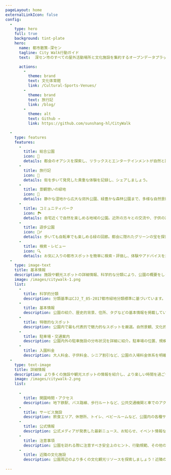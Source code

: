 ```yaml
---
pageLayout: home
externalLinkIcon: false
config:
  -
    type: hero
    full: true
    background: tint-plate
    hero:
      name: 都市散策-深セン
      tagline: City Walk行動ガイド
      text:  深セン市のすべての屋外活動場所と文化施設を集約するオープンデータプラットフォームに力を入れている。都市の自然の美しさと人文景観を探索し、個性的なスポーツ探検と文化の旅を計画するのに役立ちます。オープンソースプロジェクトの一環として、私たちはコミュニティの参加を奨励し、共同で私たちに参加し、一緒に深センを探索する新しい章を開き、この都市の活力と魅力を感じます！

      actions:
        -
          theme: brand
          text: 文化体育館
          link: /Cultural-Sports-Venues/
        -
          theme: brand
          text: 旅行記
          link: /blog/
        -
          theme: alt
          text: Github →
          link: https://github.com/sunshang-hl/CityWalk

  -
    type: features
    features:
      -
        title: 総合公園
        icon: 🌳
        details: 都会のオアシスを探索し、リラックスとエンターテインメントが自然と調和する空間をお楽しみください。
      -
        title: 旅行記
        icon: 📖
        details: 街を歩いて発見した貴重な体験を記録し、シェアしましょう。
      -
        title: 景観憩いの緑地
        icon: 🌿
        details: 静かな湿地から広大な郊外公園、緑豊かな森林公園まで、多様な自然景観を散策できるスポットです。都会の喧騒を離れ、自然と触れ合う理想的な場所です。
      -
        title: コミュニティパーク
        icon: 🏞️
        details: 自宅近くで自然を楽しめる地域の公園。近所の方々との交流や、子供の遊び場、家族でのリラクゼーションに最適です。
      -
        title: 遊歩公園
        icon: 🚶‍♂️
        details: 歩いても自転車でも楽しめる緑の回廊。都会に隠れたグリーンの宝を探索しましょう。
      -
        title: 検索・レビュー
        icon: 🔍
        details: お気に入りの都市スポットを簡単に検索・評価し、体験やアドバイスを共有しましょう。より多くの人が最高のアウトドアスポットを見つけられるよう、活気ある都市探索コミュニティを一緒に作り上げます。
  -
    type: image-text
    title: 基本情報
    description: 施設や観光スポットの詳細情報、科学的な分類により、公園の概要をしっかり把握できます。
    image: /images/citywalk-1.png
    list:
      -
        title: 科学的分類
        description: 分類基準はCJJ_T_85-2017都市緑地分類標準に基づいています。
      -
        title: 基本情報
        description: 公園の紹介、歴史的背景、住所、タグなどの基本情報を掲載しています。
      -
        title: 特徴的なスポット
        description: 公園内で最も代表的で魅力的なスポットを厳選。自然景観、文化的建造物、歴史的遺跡など、訪問者に豊かな観光体験を提供します。
      -
        title: 駐車場・交通案内
        description: 公園内外の駐車施設の分布状況を詳細に紹介。駐車場の位置、規模、料金体系、混雑時間帯のアドバイスなど、訪問者がスムーズに駐車場を見つけられる情報を提供します。
      -
        title: 入園料金
        description: 大人料金、子供料金、シニア割引など、公園の入場料金体系を明確に表示。特別イベント期間中の料金変動についても記載しています。
  -
    type: text-image
    title: 詳細情報
    description: より多くの施設や観光スポットの情報を紹介し、より楽しい時間を過ごせるようサポートします。
    image: /images/citywalk-2.png
    list:
      
      -
        title: 開園時間・アクセス
        description: 地下鉄駅、バス路線、歩行ルートなど、公共交通機関と車でのアクセス情報を詳しく提供。訪問者が簡単に公園に到着できるようサポートします。
      -
        title: サービス施設
        description: 飲食エリア、休憩所、トイレ、ベビールームなど、公園内の各種サービス施設の位置と内容を全面的に紹介。訪問者の快適な園内体験をサポートします。
      -
        title: 公式情報
        description: 公式メディアが発表した最新ニュース、お知らせ、イベント情報などを収録。情報の透明性を保ち、訪問者が迅速に信頼できる情報を入手できるようにします。
      -
        title: 注意事項
        description: 公園を訪れる際に注意すべき安全上のヒント、行動規範、その他の重要な事項を列挙。訪問者の安全を確保し、良好な園内秩序を維持します。
      -
        title: 近隣の文化施設
        description: 公園周辺のより多くの文化観光リソースを探索しましょう！近隣の博物館、美術館、劇場、その他の興味深い場所を厳選して紹介します。あなたの旅をより豊かでカラフルなものにします。
  
---
```



